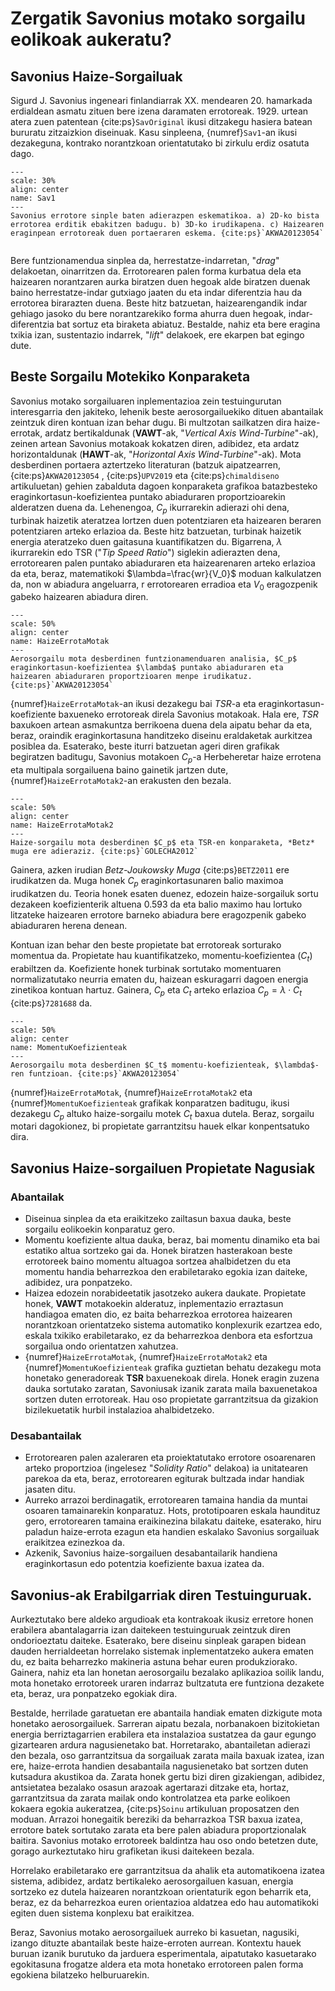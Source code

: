 # Zergatik Savonius motako sorgailu eolikoak aukeratu?

## Savonius Haize-Sorgailuak

Sigurd J. Savonius ingeneari finlandiarrak XX. mendearen 20. hamarkada erdialdean asmatu zituen bere izena daramaten errotoreak. 1929. urtean atera zuen patentean {cite:ps}`SavOriginal` ikusi ditzakegu hasiera batean bururatu zitzaizkion diseinuak. Kasu sinpleena, {numref}`Sav1`-an ikusi dezakeguna, kontrako norantzkoan orientatutako bi zirkulu erdiz osatuta dago. 

```{figure} ./Irudiak/RotorSavonius3.png
---
scale: 30%
align: center
name: Sav1
---
Savonius errotore sinple baten adierazpen eskematikoa. a) 2D-ko bista errotorea erditik ebakitzen badugu. b) 3D-ko irudikapena. c) Haizearen eraginpean errotoreak duen portaeraren eskema. {cite:ps}`AKWA20123054`
    
```

Bere funtzionamendua sinplea da, herrestatze-indarretan, "*drag*" delakoetan, oinarritzen da. Errotorearen palen forma kurbatua dela eta haizearen norantzaren aurka biratzen duen hegoak alde biratzen duenak baino herrestatze-indar gutxiago jaaten du eta indar diferentzia hau da errotorea birarazten duena. Beste hitz batzuetan, haizearengandik indar gehiago jasoko du bere norantzarekiko forma ahurra duen hegoak, indar-diferentzia bat sortuz eta biraketa abiatuz. Bestalde, nahiz eta bere eragina txikia izan, sustentazio indarrek, "*lift*" delakoek, ere ekarpen bat egingo dute.

## Beste Sorgailu Motekiko Konparaketa

Savonius motako sorgailuaren inplementazioa zein testuingurutan interesgarria den jakiteko, lehenik beste aerosorgailuekiko dituen abantailak zeintzuk diren kontuan izan behar dugu. Bi multzotan sailkatzen dira haize-errotak, ardatz bertikaldunak (**VAWT**-ak, "*Vertical Axis Wind-Turbine*"-ak), zeinen artean Savonius motakoak kokatzen diren, adibidez,  eta ardatz horizontaldunak (**HAWT**-ak, "*Horizontal Axis Wind-Turbine*"-ak). Mota desberdinen portaera aztertzeko literaturan (batzuk aipatzearren, {cite:ps}`AKWA20123054` , {cite:ps}`UPV2019` eta {cite:ps}`chimaldiseno` artikuluetan) gehien zabalduta dagoen konparaketa grafikoa batazbesteko eraginkortasun-koefizientea puntako abiaduraren proportzioarekin alderatzen duena da. Lehenengoa, $C_p$ ikurrarekin adierazi ohi dena, turbinak haizetik ateratzea lortzen duen potentziaren eta haizearen beraren potentziaren arteko erlazioa da. Beste hitz batzuetan, turbinak haizetik energia ateratzeko duen gaitasuna kuantifikatzen du. Bigarrena, $\lambda$ ikurrarekin edo TSR ("*Tip Speed Ratio*") siglekin adierazten dena, errotorearen palen puntako abiaduraren eta haizearenaren arteko erlazioa da eta, beraz, matematikoki $\lambda=\frac{wr}{V_0}$ moduan kalkulatzen da, non w abiadura angeluarra, r errotorearen erradioa eta $V_0$ eragozpenik gabeko haizearen abiadura diren. 

```{figure} ./Irudiak/DiferentesTipos.png
---
scale: 50%
align: center
name: HaizeErrotaMotak
---
Aerosorgailu mota desberdinen funtzionamenduaren analisia, $C_p$ eraginkortasun-koefizientea $\lambda$ puntako abiaduraren eta haizearen abiaduraren proportzioaren menpe irudikatuz. {cite:ps}`AKWA20123054`
```

{numref}`HaizeErrotaMotak`-an ikusi dezakegu bai *TSR*-a eta eraginkortasun-koefiziente baxueneko errotoreak direla Savonius motakoak. Hala ere, *TSR* baxukoen artean asmakuntza berrikoena duena dela aipatu behar da eta, beraz, oraindik eraginkortasuna handitzeko diseinu eraldaketak aurkitzea posiblea da. Esaterako, beste iturri batzuetan ageri diren grafikak begiratzen baditugu, Savonius motakoen $C_p$-a Herbeheretar haize errotena eta multipala sorgailuena baino gainetik jartzen dute, {numref}`HaizeErrotaMotak2`-an erakusten den bezala.

```{figure} ./Irudiak/DiferentesTipos2.png
---
scale: 50%
align: center
name: HaizeErrotaMotak2
---
Haize-sorgailu mota desberdinen $C_p$ eta TSR-en konparaketa, *Betz* muga ere adieraziz. {cite:ps}`GOLECHA2012`
```

Gainera, azken irudian *Betz-Joukowsky Muga* {cite:ps}`BETZ2011` ere irudikatzen da. Muga honek $C_p$ eraginkortasunaren balio maximoa irudikatzen du. Teoria honek esaten duenez, edozein haize-sorgailuk sortu dezakeen koefizienterik altuena $0.593$ da eta balio maximo hau lortuko litzateke haizearen errotore barneko abiadura bere eragozpenik gabeko abiaduraren herena denean. 

Kontuan izan behar den beste propietate bat errotoreak sorturako momentua da. Propietate hau kuantifikatzeko, momentu-koefizientea ($C_t$) erabiltzen da. Koefiziente honek turbinak sortutako momentuaren normalizatutako neurria ematen du, haizean eskuragarri dagoen energia zinetikoa kontuan hartuz. Gainera, $C_p$ eta $C_t$ arteko erlazioa $C_p=\lambda\cdot C_t$ {cite:ps}`7281688` da.

```{figure} ./Irudiak/MomentuKoefizienteak.png
---
scale: 50%
align: center
name: MomentuKoefizienteak
---
Aerosorgailu mota desberdinen $C_t$ momentu-koefizienteak, $\lambda$-ren funtzioan. {cite:ps}`AKWA20123054`
```

{numref}`HaizeErrotaMotak`, {numref}`HaizeErrotaMotak2` eta {numref}`MomentuKoefizienteak` grafikak konparatzen baditugu, ikusi dezakegu $C_p$ altuko haize-sorgailu motek $C_t$ baxua dutela. Beraz, sorgailu motari dagokionez, bi propietate garrantzitsu hauek elkar konpentsatuko dira.


## Savonius Haize-sorgailuen Propietate Nagusiak

### Abantailak

- Diseinua sinplea da eta eraikitzeko zailtasun baxua dauka, beste sorgailu eolikoekin konparatuz gero.
- Momentu koefiziente altua dauka, beraz, bai momentu dinamiko eta bai estatiko altua sortzeko gai da. Honek biratzen hasterakoan beste errotoreek baino momentu altuagoa sortzea ahalbidetzen du eta momentu handia beharrezkoa den erabiletarako egokia izan daiteke, adibidez, ura ponpatzeko.
- Haizea edozein norabideetatik jasotzeko aukera daukate. Propietate honek, **VAWT** motakoekin alderatuz, inplementazio erraztasun handiagoa ematen dio, ez baita beharrezkoa errotorea haizearen norantzkoan orientatzeko sistema automatiko konplexurik ezartzea edo, eskala txikiko erabiletarako, ez da beharrezkoa denbora eta esfortzua sorgailua ondo orientatzen xahutzea.
- {numref}`HaizeErrotaMotak`, {numref}`HaizeErrotaMotak2` eta {numref}`MomentuKoefizienteak` grafika guztietan behatu dezakegu mota honetako generadoreak **TSR** baxuenekoak direla. Honek eragin zuzena dauka sortutako zaratan, Savoniusak izanik zarata maila baxuenetakoa sortzen duten errotoreak. Hau oso propietate garrantzitsua da gizakion bizilekuetatik hurbil instalazioa ahalbidetzeko.

### Desabantailak

- Errotorearen palen azaleraren eta proiektatutako errotore osoarenaren arteko proportzioa (ingelesez "*Solidity Ratio*" delakoa) ia unitatearen parekoa da eta, beraz, errotorearen egiturak bultzada indar handiak jasaten ditu.
- Aurreko arrazoi berdinagatik, errotorearen tamaina handia da muntai osoaren tamainarekin konparatuz. Hots, prototipoaren eskala haundituz gero, errotorearen tamaina eraikinezina bilakatu daiteke, esaterako, hiru paladun haize-errota ezagun eta handien eskalako Savonius sorgailuak eraikitzea ezinezkoa da.
- Azkenik, Savonius haize-sorgailuen desabantailarik handiena eraginkortasun edo potentzia koefiziente baxua izatea da.

## Savonius-ak Erabilgarriak diren Testuinguruak.

Aurkeztutako bere aldeko argudioak eta kontrakoak ikusiz erretore honen erabilera abantalagarria izan daitekeen testuinguruak zeintzuk diren ondorioeztatu daiteke. Esaterako, bere diseinu sinpleak garapen bidean dauden herrialdeetan horrelako sistemak inplementatzeko aukera ematen du, ez baita beharrezko makineria astuna behar euren produkziorako. Gainera, nahiz eta lan honetan aerosorgailu bezalako aplikazioa soilik landu, mota honetako errotoreek uraren indarraz bultzatuta ere funtziona dezakete eta, beraz, ura ponpatzeko egokiak dira.

Bestalde, herrilade garatuetan ere abantaila handiak ematen dizkigute mota honetako aerosorgailuek. Sarreran aipatu bezala, norbanakoen bizitokietan energia berriztagarrien erabilera eta instalazioa sustatzea da gaur egungo gizartearen ardura nagusienetako bat. Horretarako, abantailetan adierazi den bezala, oso garrantzitsua da sorgailuak zarata maila baxuak izatea, izan ere, haize-errota handien desabantaila nagusienetako bat sortzen duten kutsadura akustikoa da. Zarata honek gertu bizi diren gizakiengan, adibidez, antsietatea bezalako osasun arazoak agertarazi ditzake eta, hortaz, garrantzitsua da zarata mailak ondo kontrolatzea eta parke eolikoen kokaera egokia aukeratzea, {cite:ps}`Soinu` artikuluan proposatzen den moduan. Arrazoi honegaitik bereziki da beharrazkoa TSR baxua izatea, errotore batek sortutako zarata eta bere palen abiadura proportzionalak baitira. Savonius motako errotoreek baldintza hau oso ondo betetzen dute, gorago aurkeztutako hiru grafiketan ikusi daitekeen bezala.

Horrelako erabiletarako ere garrantzitsua da ahalik eta automatikoena izatea sistema, adibidez, ardatz bertikaleko aerosorgailuen kasuan, energia sortzeko ez dutela haizearen norantzkoan orientaturik egon beharrik eta, beraz, ez da beharrezkoa euren orientazioa aldatzea edo hau automatikoki egiten duen sistema konplexu bat eraikitzea.

Beraz, Savonius motako aerosorgailuek aurreko bi kasuetan, nagusiki, izango dituzte abantailak beste haize-erroten aurrean. Kontextu hauek buruan izanik burutuko da jarduera esperimentala, aipatutako kasuetarako egokitasuna frogatze aldera eta mota honetako errotoreen palen forma egokiena bilatzeko helburuarekin.



